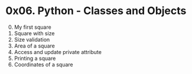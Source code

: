 # 0x06. Python - Classes and Objects

0. My first square
1. Square with size
2. Size validation
3. Area of a square
4. Access and update private attribute
5. Printing a square
6. Coordinates of a square
